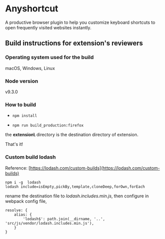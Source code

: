 # Anyshortcut

A productive browser plugin to help you customize keyboard shortcuts to open frequently visited websites instantly.

## Build instructions for extension's reviewers

### Operating system used for the build

macOS, Windows, Linux

### Node version

v9.3.0

### How to build

- `npm install`

- `npm run build_production:firefox`

the **extension\\** directory is the destination directory of extension.

That's it!


### Custom build lodash
Reference: [https://lodash.com/custom-builds](https://lodash.com/custom-builds)

```shell
npm i -g  lodash
lodash include=isEmpty,pickBy,template,cloneDeep,forOwn,forEach
```

rename the destination file to *lodash.includes.min.js*, then configure in webpack config file,

    resolve: {
        alias: {
            'lodash$': path.join(__dirname, '..', 'src/js/vendor/lodash.includes.min.js'),
        }
    }
